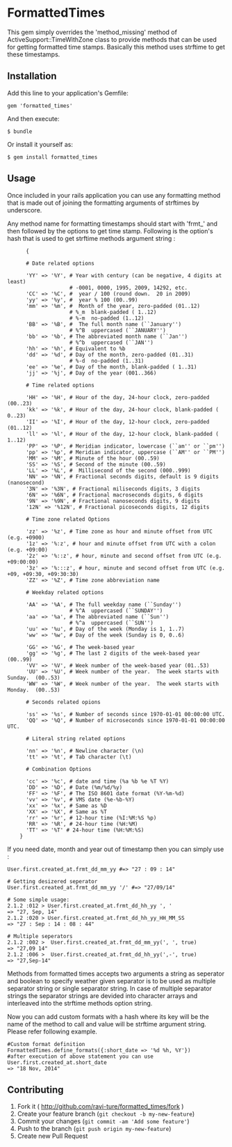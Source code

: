 # FormattedTimes

This gem simply overrides the 'method_missing' method of ActiveSupport::TimeWithZone class to provide methods that can be used for getting formatted time stamps. Basically this method uses strftime to get these timestamps.

## Installation

Add this line to your application's Gemfile:

    gem 'formatted_times'

And then execute:

    $ bundle

Or install it yourself as:

    $ gem install formatted_times

## Usage

  Once included in your rails application you can use any formatting method that is made out of joining the formatting arguments of strftimes by underscore.

  Any method name for formatting timestamps should start with 'frmt_' and then followed by the options to get time stamp. Following is the option's hash that is used to get strftime methods argument string :

	      {

	      # Date related options

	      'YY' => '%Y', # Year with century (can be negative, 4 digits at least)
          				# -0001, 0000, 1995, 2009, 14292, etc.
	      'CC' => '%C', #  year / 100 (round down.  20 in 2009)
	      'yy' => '%y', #  year % 100 (00..99)
	      'mm' => '%m', #  Month of the year, zero-padded (01..12)
				        # %_m  blank-padded ( 1..12)
				        # %-m  no-padded (1..12)
	      'BB' => '%B', #  The full month name (``January'')
          				# %^B  uppercased (``JANUARY'')
	      'bb' => '%b', # The abbreviated month name (``Jan'')
          				# %^b  uppercased (``JAN'')
	      'hh' => '%h', # Equivalent to %b
	      'dd' => '%d', # Day of the month, zero-padded (01..31)
          				# %-d  no-padded (1..31)
	      'ee' => '%e', # Day of the month, blank-padded ( 1..31)
	      'jj' => '%j', # Day of the year (001..366)

	      # Time related options

	      'HH' => '%H', # Hour of the day, 24-hour clock, zero-padded (00..23)
	      'kk' => '%k', # Hour of the day, 24-hour clock, blank-padded ( 0..23)
	      'II' => '%I', # Hour of the day, 12-hour clock, zero-padded (01..12)
	      'll' => '%l', # Hour of the day, 12-hour clock, blank-padded ( 1..12)
	      'PP' => '%P', # Meridian indicator, lowercase (``am'' or ``pm'')
	      'pp' => '%p', # Meridian indicator, uppercase (``AM'' or ``PM'')
	      'MM' => '%M', # Minute of the hour (00..59)
	      'SS' => '%S', # Second of the minute (00..59)
	      'LL' => '%L', #  Millisecond of the second (000..999)
	      'NN' => '%N', # Fractional seconds digits, default is 9 digits (nanosecond)
	      '3N' => '%3N', # Fractional miliseconds digits, 3 digits
	      '6N' => '%6N', # Fractional macroseconds digits, 6 digits
	      '9N' => '%9N', # Fractional nanoseconds digits, 9 digits
	      '12N' => '%12N', # Fractional picoseconds digits, 12 digits

	      # Time zone related Options

	      'zz' => '%z', # Time zone as hour and minute offset from UTC (e.g. +0900)
	      '1z' => '%:z', # hour and minute offset from UTC with a colon (e.g. +09:00)
	      '2z' => '%::z', # hour, minute and second offset from UTC (e.g. +09:00:00)
	      '3z' => '%:::z', # hour, minute and second offset from UTC (e.g. +09, +09:30, +09:30:30)
	      'ZZ' => '%Z', # Time zone abbreviation name

	      # Weekday related options

	      'AA' => '%A', # The full weekday name (``Sunday'')
          				# %^A  uppercased (``SUNDAY'')
	      'aa' => '%a', # The abbreviated name (``Sun'')
          				# %^a  uppercased (``SUN'')
	      'uu' => '%u', # Day of the week (Monday is 1, 1..7)
	      'ww' => '%w', # Day of the week (Sunday is 0, 0..6)

	      'GG' => '%G', # The week-based year
	      'gg' => '%g', # The last 2 digits of the week-based year (00..99)
	      'VV' => '%V', # Week number of the week-based year (01..53)
	      'UU' => '%U', # Week number of the year.  The week starts with Sunday.  (00..53)
	      'WW' => '%W', # Week number of the year.  The week starts with Monday.  (00..53)

	      # Seconds related opions

	      'ss' => '%s', # Number of seconds since 1970-01-01 00:00:00 UTC.
	      'QQ' => '%Q', # Number of microseconds since 1970-01-01 00:00:00 UTC.

	      # Literal string related options

	      'nn' => '%n', # Newline character (\n)
	      'tt' => '%t', # Tab character (\t)

	      # Combination Options

	      'cc' => '%c', # date and time (%a %b %e %T %Y)
	      'DD' => '%D', # Date (%m/%d/%y)
	      'FF' => '%F', # The ISO 8601 date format (%Y-%m-%d)
	      'vv' => '%v', # VMS date (%e-%b-%Y)
	      'xx' => '%x', # Same as %D
	      'XX' => '%X', # Same as %T
	      'rr' => '%r', # 12-hour time (%I:%M:%S %p)
	      'RR' => '%R', # 24-hour time (%H:%M)
	      'TT' => '%T' # 24-hour time (%H:%M:%S)
	    }

  If you need date, month and year out of timestamp then you can simply use :

    User.first.created_at.frmt_dd_mm_yy #=> "27 : 09 : 14"

    # Getting desizered seperator
    User.first.created_at.frmt_dd_mm_yy '/' #=> "27/09/14"

    # Some simple usage:
    2.1.2 :012 > User.first.created_at.frmt_dd_hh_yy ', '
    => "27, Sep, 14"
    2.1.2 :020 > User.first.created_at.frmt_dd_hh_yy_HH_MM_SS
    => "27 : Sep : 14 : 08 : 44"

	# Multiple seperators
	2.1.2 :002 >  User.first.created_at.frmt_dd_mm_yy(', ', true)
	=> "27,09 14"
	2.1.2 :006 >  User.first.created_at.frmt_dd_hh_yy(',-', true)
	=> "27,Sep-14"


Methods from formatted times accepts two arguments a string as seperator and boolean to specify weather given separator is to be used as multiple separator string or single separator string. In case of multiple separator strings the separator strings are devided into character arrays and interleaved into the strftime methods option string.

Now you can add custom formats with a hash where its key will be the name of the method to call and value will be strftime argument string. Please refer following example.

	#Custom format definition
	FormattedTimes.define_formats({:short_date => '%d %h, %Y'})
	#after execution of above statement you can use
	User.first.created_at.short_date
	=> "18 Nov, 2014"


## Contributing

1. Fork it ( http://github.com/ravi-ture/formatted_times/fork )
2. Create your feature branch (`git checkout -b my-new-feature`)
3. Commit your changes (`git commit -am 'Add some feature'`)
4. Push to the branch (`git push origin my-new-feature`)
5. Create new Pull Request
